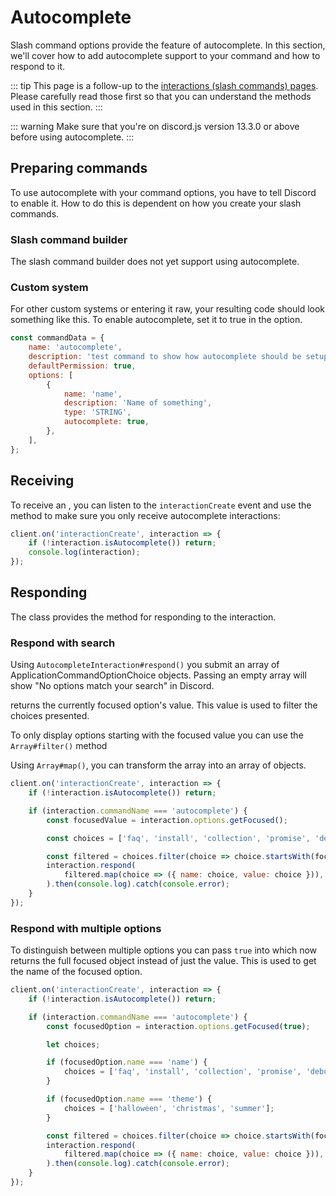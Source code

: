 # Autocomplete

Slash command options provide the feature of autocomplete. In this section, we'll cover how to add autocomplete support to your command and how to respond to it.

::: tip
This page is a follow-up to the [interactions (slash commands) pages](/interactions/registering-slash-commands.md). Please carefully read those first so that you can understand the methods used in this section.
:::

::: warning
Make sure that you're on discord.js version 13.3.0 or above before using autocomplete.
:::

## Preparing commands

To use autocomplete with your command options, you have to tell Discord to enable it.
How to do this is dependent on how you create your slash commands.

### Slash command builder

The slash command builder does not yet support using autocomplete.

### Custom system

For other custom systems or entering it raw, your resulting code should look something like this. To enable autocomplete, set it to true in the option.

```js {10}
const commandData = {
	name: 'autocomplete',
	description: 'test command to show how autocomplete should be setup',
	defaultPermission: true,
	options: [
		{
			name: 'name',
			description: 'Name of something',
			type: 'STRING',
			autocomplete: true,
		},
	],
};
```

## Receiving

To receive an <DocsLink path="class/AutocompleteInteraction" />, you can listen to the `interactionCreate` event and use the <DocsLink path="class/Interaction?scrollTo=isAutocomplete" /> method to make sure you only receive autocomplete interactions:

```js {2}
client.on('interactionCreate', interaction => {
	if (!interaction.isAutocomplete()) return;
	console.log(interaction);
});
```

## Responding

The <DocsLink path="class/AutocompleteInteraction" /> class provides the <DocsLink path="class/AutocompleteInteraction?scrollTo=respond" /> method for responding to the interaction.

### Respond with search
Using `AutocompleteInteraction#respond()` you submit an array of ApplicationCommandOptionChoice objects. Passing an empty array will show "No options match your search" in Discord.

<DocsLink path="class/CommandInteractionOptionResolver?scrollTo=getFocused" /> returns the currently focused option's value. This value is used to filter the choices presented.

To only display options starting with the focused value you can use the `Array#filter()` method

Using `Array#map()`, you can transform the array into an array of <DocsLink path="typedef/ApplicationCommandOptionChoice" /> objects.

``` js {5,7,9-12}
client.on('interactionCreate', interaction => {
	if (!interaction.isAutocomplete()) return;

	if (interaction.commandName === 'autocomplete') {
		const focusedValue = interaction.options.getFocused();

		const choices = ['faq', 'install', 'collection', 'promise', 'debug'];

		const filtered = choices.filter(choice => choice.startsWith(focusedValue));
		interaction.respond(
			filtered.map(choice => ({ name: choice, value: choice })),
		).then(console.log).catch(console.error);
	}
});
```

### Respond with multiple options

To distinguish between multiple options you can pass `true` into <DocsLink path="class/CommandInteractionOptionResolver?scrollTo=getFocused" /> which now returns the full focused object instead of just the value. This is used to get the name of the focused option.

```js {5,7,9-11,13-15,17}
client.on('interactionCreate', interaction => {
	if (!interaction.isAutocomplete()) return;

	if (interaction.commandName === 'autocomplete') {
		const focusedOption = interaction.options.getFocused(true);

		let choices;

		if (focusedOption.name === 'name') {
			choices = ['faq', 'install', 'collection', 'promise', 'debug'];
		}

		if (focusedOption.name === 'theme') {
			choices = ['halloween', 'christmas', 'summer'];
		}

		const filtered = choices.filter(choice => choice.startsWith(focusedOption.value));
		interaction.respond(
			filtered.map(choice => ({ name: choice, value: choice })),
		).then(console.log).catch(console.error);
	}
});
```